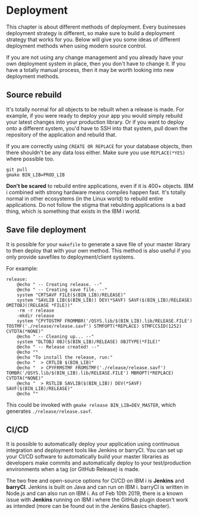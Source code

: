 # Deployment

This chapter is about different methods of deployment. Every businesses deployment strategy is different, so make sure to build a deployment strategy that works for you. Below will give you some ideas of different deployment methods when using modern source control.

If you are not using any change management and you already have your own deployment system in place, then you don't have to change it. If you have a totally manual process, then it may be worth looking into new deployment methods.

## Source rebuild

It's totally normal for all objects to be rebuilt when a release is made. For example, if you were ready to deploy your app you would simply rebuild your latest changes into your production library. Or if you want to deploy onto a different system, you'd have to SSH into that system, pull down the repository of the application and rebuild that.

If you are correctly using `CREATE OR REPLACE` for your database objects, then there shouldn't be any data loss either. Make sure you use `REPLACE(*YES)` where possible too.

```
git pull
gmake BIN_LIB=PROD_LIB
```

**Don't be scared** to rebuild entire applications, even if it is 400+ objects. IBM i combined with strong hardware means compiles happen fast. It's totally normal in other ecosystems (in the Linux world) to rebuild entire applications. Do not follow the stigma that rebulding applications is a bad thing, which is something that exists in the IBM i world.

## Save file deployment

It is possible for your `makefile` to generate a save file of your master library to then deploy that with your own method. This method is also useful if you only provide savefiles to deployment/client systems.

For example:

```
release:
	@echo " -- Creating release. --"
	@echo " -- Creating save file. --"
	system "CRTSAVF FILE($(BIN_LIB)/RELEASE)"
	system "SAVLIB LIB($(BIN_LIB)) DEV(*SAVF) SAVF($(BIN_LIB)/RELEASE) OMITOBJ((RELEASE *FILE))"
	-rm -r release
	-mkdir release
	system "CPYTOSTMF FROMMBR('/QSYS.lib/$(BIN_LIB).lib/RELEASE.FILE') TOSTMF('./release/release.savf') STMFOPT(*REPLACE) STMFCCSID(1252) CVTDTA(*NONE)"
	@echo " -- Cleaning up... --"
	system "DLTOBJ OBJ($(BIN_LIB)/RELEASE) OBJTYPE(*FILE)"
	@echo " -- Release created! --"
	@echo ""
	@echo "To install the release, run:"
	@echo "  > CRTLIB $(BIN_LIB)"
	@echo "  > CPYFRMSTMF FROMSTMF('./release/release.savf') TOMBR('/QSYS.lib/$(BIN_LIB).lib/RELEASE.FILE') MBROPT(*REPLACE) CVTDTA(*NONE)"
	@echo "  > RSTLIB SAVLIB($(BIN_LIB)) DEV(*SAVF) SAVF($(BIN_LIB)/RELEASE)"
	@echo ""
```

This could be invoked with `gmake release BIN_LIB=DEV_MASTER`, which generates `./release/release.savf`.

## CI/CD

It is possible to automatically deploy your application using continuous integration and deployment tools like Jenkins or barryCI. You can set up your CI/CD software to automatically build your master libraries as developers make commits and automatically deploy to your test/production environments when a tag (or GitHub Release) is made.

The two free and open-source options for CI/CD on IBM i is **Jenkins** and **barryCI**. Jenkins is built on Java and can run on IBM i. barryCI is written in Node.js and can also run on IBM i. As of Feb 10th 2019, there is a known issue with **Jenkins** running on IBM i where the GitHub plugin doesn't work as intended (more can be found out in the Jenkins Basics chapter).

